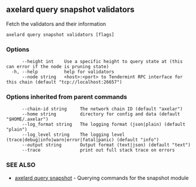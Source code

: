 ## axelard query snapshot validators

Fetch the validators and their information

```
axelard query snapshot validators [flags]
```

### Options

```
      --height int    Use a specific height to query state at (this can error if the node is pruning state)
  -h, --help          help for validators
      --node string   <host>:<port> to Tendermint RPC interface for this chain (default "tcp://localhost:26657")
```

### Options inherited from parent commands

```
      --chain-id string     The network chain ID (default "axelar")
      --home string         directory for config and data (default "$HOME/.axelar")
      --log_format string   The logging format (json|plain) (default "plain")
      --log_level string    The logging level (trace|debug|info|warn|error|fatal|panic) (default "info")
      --output string       Output format (text|json) (default "text")
      --trace               print out full stack trace on errors
```

### SEE ALSO

- [axelard query snapshot](axelard_query_snapshot.md)	 - Querying commands for the snapshot module
